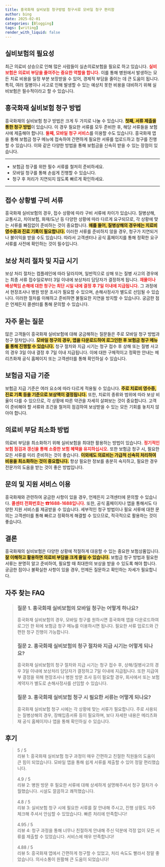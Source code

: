 ```yaml
---
title: 흥국화재 실비보험 청구방법 청구서류 모바일 청구 편리함
author: bing
date: 2025-02-01
categories: [Blogging]
tags: [writing]
render_with_liquid: false
---
```



<h2 id='실비보험의 필요성'>실비보험의 필요성</h2>

<p>최근 의료비 상승으로 인해 많은 사람들이 실손의료보험을 필요로 하고 있습니다. <b><span style="color: #ee2323;">실비보험은 의료비 부담을 줄여주는 중요한 역할을 합니다.</span></b> 이를 통해 병원에서 발생하는 모든 치료 비용을 일정 부분 보장받을 수 있어, 경제적 부담을 줄이는 데 큰 도움이 됩니다. 특히, 여러 질병이나 사고로 인해 발생할 수 있는 예상치 못한 비용을 대비하기 위해 실비보험은 필수적이라고 할 수 있습니다.</p>

<h2 id='흥국화재 실비보험 청구 방법'>흥국화재 실비보험 청구 방법</h2>

<p>흥국화재의 실비보험 청구 방법은 크게 두 가지로 나눌 수 있습니다. <b><span style="background-color: #ffe066;">첫째, 서류 제출을 통한 청구 방법</span></b>이 있습니다. 이 경우 필요한 서류를 모두 준비한 후, 해당 서류들을 보험사에 제출해야 합니다. <b><span style="color: #ee2323;">둘째, 모바일 청구 서비스</span></b>를 이용할 수도 있습니다. 흥국화재 앱을 통해 보험금 청구 메뉴에 접속하여 간편하게 필요한 서류를 업로드하고 청구를 진행할 수 있습니다. 이와 같은 다양한 방법을 통해 보험금을 신속히 받을 수 있는 장점이 있습니다.</p>

<hr />

<ul>
    <li>보험금 청구를 위한 필수 서류를 철저히 준비하세요.</li>
    <li>모바일 청구를 통해 손쉽게 진행할 수 있습니다.</li>
    <li>청구 후 처리가 지연되지 않도록 빠르게 확인하세요.</li>
</ul>

<hr />

<h2 id='접수 상황별 구비 서류'>접수 상황별 구비 서류</h2>

<p>흥국화재 실비보험의 경우, 접수 상황에 따라 구비 서류에 차이가 있습니다. 질병상해, 교통사고, 치아보험, 화재/도난 등 다양한 상황에 따라 다르게 요구되므로, 각 상황에 맞는 서류를 빠짐없이 준비하는 것이 중요합니다. <b><span style="background-color: #ffe066;">예를 들어, 질병상해의 경우에는 치료비 영수증과 진료 기록이 필요합니다.</span></b> 이러한 서류를 준비하지 않을 경우, 청구가 지연되거나 불이익을 받을 수도 있습니다. 따라서 고객센터나 공식 홈페이지를 통해 정확한 요구 서류를 사전에 확인하는 것이 필수입니다.</p>

<h2 id='보상 처리 절차 및 지급 시기'>보상 처리 절차 및 지급 시기</h2>

<p>보상 처리 절차는 컴플레인에 따라 달라지며, 일반적으로 상해 또는 질병 사고의 경우에는 최종 서류 접수일로부터 3일 이내에 보상처리 담당자가 결정하게 됩니다. <b><span style="color: #ee2323;">재물이나 배상책임 손해에 대한 청구는 최단 시일 내에 결정 후 7일 이내에 지급됩니다.</span></b> 그 과정에서 현장조사나 병원 방문 조사가 필요할 수 있으며, 손해사정사가 별도로 선임될 수 있습니다. 이러한 절차를 이해하고 준비하면 불필요한 지연을 방지할 수 있습니다. 궁금한 점은 언제든지 콜센터를 통해 문의할 수 있습니다.</p>

<h2 id='자주 묻는 질문'>자주 묻는 질문</h2>

<p>많은 고객들이 흥국화재 실비보험에 대해 궁금해하는 질문들은 주로 모바일 청구 방법과 청구 절차입니다. <b><span style="background-color: #ffe066;">모바일 청구의 경우, 앱을 다운로드하여 로그인한 후 보험금 청구 메뉴를 통해 진행할 수 있습니다.</span></b> 청구 절차와 지급 시기는 청구 접수 후 상해 또는 질병 사고의 경우 3일 이내 결정 후 7일 이내 지급됩니다. 이에 대한 구체적이고 정확한 안내는 메리츠화재 공식 홈페이지 또는 고객센터를 통해 확인하실 수 있습니다.</p>

<h2 id='보험금 지급 기준'>보험금 지급 기준</h2>

<p>보험금 지급 기준은 여러 요소에 따라 다르게 적용될 수 있습니다. <b><span style="background-color: #ffe066;">주로 치료비 영수증, 진료 기록 등을 기준으로 보상액이 결정됩니다.</span></b> 또한, 치료의 종류와 범위에 따라 보상 비율이 다를 수 있으므로, 각 상황에 따른 약관을 자세히 살펴보는 것이 중요합니다. 고객이 준비해야 할 서류와 조건을 철저히 점검하여 보상받을 수 있는 모든 기회를 놓치지 않아야 합니다.</p>

<h2 id='의료비 부담 최소화 방법'>의료비 부담 최소화 방법</h2>

<p>의료비 부담을 최소화하기 위해 실비보험을 최대한 활용하는 방법이 있습니다. <b><span style="color: #ee2323;">정기적인 보험 점검과 갱신을 통해 소중한 보험 혜택을 유지하십시오.</span></b> 또한 보험금 청구 시, 필요한 모든 서류를 미리 준비하는 것이 좋습니다. <b><span style="background-color: #ffe066;">이외에도 의료비는 가급적 신속히 처리하여 비용을 최소화하는 것이 중요합니다.</span></b> 항상 필요한 정보를 충분히 숙지하고, 필요한 경우 전문가의 도움을 받는 것이 좋은 방법입니다.</p>

<h2 id='문의 및 지원 서비스 이용'>문의 및 지원 서비스 이용</h2>

<p>흥국화재와 관련하여 궁금한 사항이 있을 경우, 언제든지 고객센터에 문의할 수 있습니다. <b><span style="color: #ee2323;">콜센터 전화번호는 ☎1688-1688입니다.</span></b> 또한, 공식 홈페이지나 앱을 통해서도 다양한 지원 서비스를 제공받을 수 있습니다. 세부적인 청구 방법이나 필요 서류에 대한 문의는 고객센터를 통해 빠르고 정확하게 해결할 수 있으므로, 적극적으로 활용하는 것이 좋습니다.</p>

<h2 id='결론'>결론</h2>

<p>흥국화재의 실비보험은 다양한 상황에 적절하게 대응할 수 있는 중요한 보험상품입니다. <b><span style="background-color: #ffe066;">잘 이해하고 활용하면 의료비 부담을 크게 줄일 수 있습니다.</span></b> 보험금 청구 방법과 필요한 서류는 분명히 알고 준비하여, 필요할 때 최대한의 보상을 받을 수 있도록 해야 합니다. 궁금한 점이나 불확실한 사항이 있을 경우, 언제든 질문하고 확인하는 자세가 필요합니다.</p>


<h2 id='자주_찾는_FAQ'>자주 찾는 FAQ</h2>
<div itemscope="" itemtype="https://schema.org/FAQPage">
<blockquote>
<div itemscope="" itemprop="mainEntity" itemtype="https://schema.org/Question">
<h3 itemprop="name">질문 1. 흥국화재 실비보험의 모바일 청구는 어떻게 하나요?</h3>
<div itemscope="" itemprop="acceptedAnswer" itemtype="https://schema.org/Answer">
<span itemprop="text">
<p>흥국화재 실비보험의 경우, 모바일 청구를 원하시면 흥국화재 앱을 다운로드하여 로그인 한 뒤에 보험금 청구 메뉴를 이용하시면 됩니다. 필요한 서류 업로드와 간편한 청구 진행이 가능합니다.</p>
</span>
</div>
</div>
<div itemscope="" itemprop="mainEntity" itemtype="https://schema.org/Question">
<h3 itemprop="name">질문 2. 흥국화재 실비보험의 청구 절차와 지급 시기는 어떻게 되나요?</h3>
<div itemscope="" itemprop="acceptedAnswer" itemtype="https://schema.org/Answer">
<span itemprop="text">
<p>흥국화재 실비보험의 청구 절차와 지급 시기는 청구 접수 후, 상해/질병사고의 경우 3일 이내에 보상처리 담당자가 결정하고 7일 이내에 지급됩니다. 또한 지급여부 결정을 위해 현장조사나 병원 방문 조사 등이 필요할 경우, 회사에서 또는 보험계약자가 별도로 손해사정사를 선임할 수 있습니다.</p>
</span>
</div>
</div>
<div itemscope="" itemprop="mainEntity" itemtype="https://schema.org/Question">
<h3 itemprop="name">질문 3. 흥국화재 실비보험 청구 시 필요한 서류는 어떻게 되나요?</h3>
<div itemscope="" itemprop="acceptedAnswer" itemtype="https://schema.org/Answer">
<span itemprop="text">
<p>흥국화재 실비보험 청구 시에는 각 상황에 맞는 서류가 필요합니다. 주로 사용되는 질병상해의 경우, 장해입증서류 등이 필요하며, 보다 자세한 내용은 메리츠화재 공식 홈페이지나 앱을 통해 확인하실 수 있습니다.</p>
</span>
</div>
</div>
</blockquote>
</div>
<h2 id='후기'>후기</h2>
<div itemscope itemtype="https://schema.org/Product">
  <blockquote>
  <div itemprop="review" itemscope itemtype="https://schema.org/Review">
      <div itemprop="reviewRating" itemscope itemtype="https://schema.org/Rating"> <span itemprop="ratingValue">5</span> / <span itemprop="bestRating">5</span> </div>
      <span itemprop="reviewBody">리뷰 1: 흥국화재 실비보험 청구 과정이 매우 간편하고 친절한 직원들의 도움이 큰 힘이 되었습니다. 모바일 앱을 통해 쉽게 서류를 제출할 수 있어 정말 편리했습니다.</span>
  </div>
  <br>
  <div itemprop="review" itemscope itemtype="https://schema.org/Review">
      <div itemprop="reviewRating" itemscope itemtype="https://schema.org/Rating"> <span itemprop="ratingValue">4.9</span> / <span itemprop="bestRating">5</span> </div>
      <span itemprop="reviewBody">리뷰 2: 병원 방문 후 필요한 서류에 대해 상세하게 설명해주셔서 청구 절차가 수월했습니다. 시설도 깔끔하고 쾌적했습니다.</span>
  </div>
  <br>
  <div itemprop="review" itemscope itemtype="https://schema.org/Review">
      <div itemprop="reviewRating" itemscope itemtype="https://schema.org/Rating"> <span itemprop="ratingValue">4.8</span> / <span itemprop="bestRating">5</span> </div>
      <span itemprop="reviewBody">리뷰 3: 실비보험 청구 시에 필요한 서류를 잘 안내해 주시고, 진행 상황도 자주 체크해 주셔서 안심할 수 있었습니다. 빠른 처리에 만족합니다!</span>
  </div>
  <br>
  <div itemprop="review" itemscope itemtype="https://schema.org/Review">
      <div itemprop="reviewRating" itemscope itemtype="https://schema.org/Rating"> <span itemprop="ratingValue">4.95</span> / <span itemprop="bestRating">5</span> </div>
      <span itemprop="reviewBody">리뷰 4: 청구 과정을 통해 너무나 친절하게 안내해 주신 덕분에 걱정 없이 모든 서류를 제출할 수 있었습니다. 서비스에 매우 만족합니다!</span>
  </div>
  <br>
  <div itemprop="review" itemscope itemtype="https://schema.org/Review">
      <div itemprop="reviewRating" itemscope itemtype="https://schema.org/Rating"> <span itemprop="ratingValue">4.88</span> / <span itemprop="bestRating">5</span> </div>
      <span itemprop="reviewBody">리뷰 5: 흥국화재 앱에서 간편하게 청구할 수 있었고, 처리 속도도 빨라서 정말 좋았습니다. 의사소통이 원활해 큰 도움이 되었습니다!</span>
  </div>
  </blockquote>
</div>
